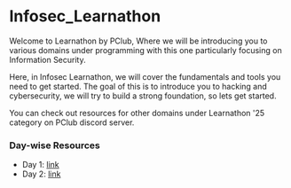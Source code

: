 # Infosec_Learnathon
Welcome to Learnathon by PClub,
Where we will be introducing you to various domains under programming with this one particularly focusing on Information Security.

Here, in Infosec Learnathon, we will cover the fundamentals and tools you need to get started. The goal of this is to introduce you to hacking and cybersecurity, we will try to build a strong foundation, so lets get started. 

You can check out resources for other domains under Learnathon '25 category on PClub discord server.

### Day-wise Resources
- Day 1: [link](https://github.com/AbhinavRaj24/Infosec_Learnathon/tree/main/Day%201)
- Day 2: [link](https://github.com/AbhinavRaj24/Infosec_Learnathon/tree/main/Day%202)

